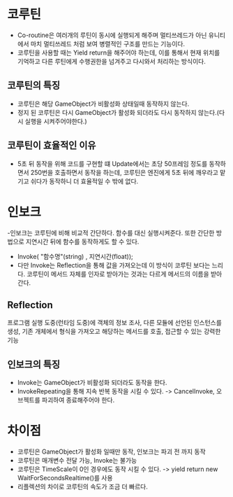 # 코루틴
- Co-routine은 여러개의 루틴이 동시에 실행되게 해주며 멀티쓰레드가 아닌 유니티에서 마치 멀티쓰레드 처럼 보여 병렬적인 구조를 만드는 기능이다.
- 코루틴을 사용할 때는 Yield return을 해주어야 하는데, 이를 통해서 현재 위치를 기억하고 다른 루틴에게 수행권한을 넘겨주고 다시와서 처리하는 방식이다.

## 코루틴의 특징
- 코루틴은 해당 GameObject가 비활성화 상태일때 동작하지 않는다.
- 정지 된 코루틴은 다시 GameObject가 활성화 되더라도 다시 동작하지 않는다.(다시 실행을 시켜주어야한다.)

## 코루틴이 효율적인 이유
- 5초 뒤 동작을 위해 코드를 구현할 떄 Update에서는 초당 50프레임 정도를 동작하면서 250번을 호출하면서 동작을 하는데, 코루틴은 엔진에게 5초 뒤에 깨우라고 맡기고 쉬다가 동작하니 더 효율적일 수 밖에 없다.

# 인보크

-인보크는 코루틴에 비해 비교적 간단하다. 함수를 대신 실행시켜준다. 또한 간단한 방법으로 지연시간 뒤에 함수를 동작하게도 할 수 있다.
- Invoke( "함수명"(string) , 지연시간(float));
- 다만 Invoke는 Reflection을 통해 값을 가져오는데 이 방식이 코루틴 보다는 느리다. 코루틴이 메서드 자체를 인자로 받아가는 것과는 다르게 메서드의 이름을 받아간다.

## Reflection
프로그램 실행 도중(런타임 도중)에 객체의 정보 조사, 다른 모듈에 선언된 인스턴스를 생성, 기존 개체에서 형식을 가져오고 해당하는 메서드를 호출, 접근할 수 있는 강력한 기능

## 인보크의 특징
- Invoke는 GameObject가 비활성화 되더라도 동작을 한다.
- InvokeRepeating을 통해 지속 반복 동작을 시킬 수 있다. -> CancelInvoke, 오브젝트를 파괴하여 종료해주어야 한다.

# 차이점
- 코루틴은 GameObject가 활성화 일때만 동작, 인보크는 파괴 전 까지 동작
- 코루틴은 매개변수 전달 가능, Invoke는 불가능
- 코루틴은 TimeScale이 0인 경우에도 동작 시킬 수 있다. -> yield return new WaitForSecondsRealtime()를 사용
- 리플렉션의 차이로 코루틴의 속도가 조금 더 빠르다.

